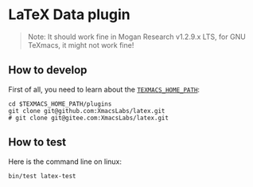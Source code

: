 # LaTeX Data plugin
> Note: It should work fine in Mogan Research v1.2.9.x LTS, for GNU TeXmacs, it might not work fine!

## How to develop
First of all, you need to learn about the [`TEXMACS_HOME_PATH`](https://mogan.app/guide/Mogan_versus_TeXmacs.html#texmacs-home-path):
```
cd $TEXMACS_HOME_PATH/plugins
git clone git@github.com:XmacsLabs/latex.git
# git clone git@gitee.com:XmacsLabs/latex.git
```

## How to test
Here is the command line on linux:
```
bin/test latex-test
```
